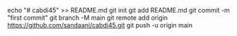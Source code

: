 echo "# cabdi45" >> README.md
git init
git add README.md
git commit -m "first commit"
git branch -M main
git remote add origin https://github.com/sandaani/cabdi45.git
git push -u origin main